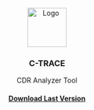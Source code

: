 <br />
<div align="center">
  <a href="https://github.com/othneildrew/Best-README-Template">
    <img src="https://api.cdrsoftwares.com/logo.png" alt="Logo" width="80" height="80">
  </a>

  <h3 align="center">C-TRACE</h3>

  <p align="center">
    CDR Analyzer Tool
    <br />
    <h4><a href="https://github.com/ramreddy/c-trace-download/raw/main/releases/download/1.1.7/ctrace.1.1.7.zip">Download Last Version</a></h4>
  </p>
</div>

